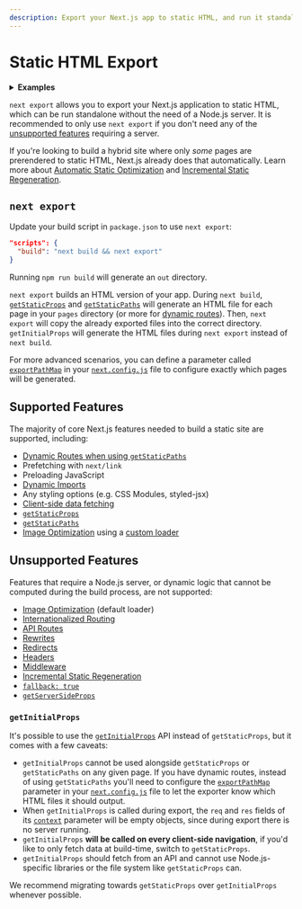 ```yaml
---
description: Export your Next.js app to static HTML, and run it standalone without the need of a Node.js server.
---
```


# Static HTML Export

<details>
  <summary><b>Examples</b></summary>
  <ul>
    <li><a href="https://github.com/vercel/next.js/tree/canary/examples/with-static-export">Static Export</a></li>
  </ul>
</details>

`next export` allows you to export your Next.js application to static HTML, which can be run standalone without the need of a Node.js server. It is recommended to only use `next export` if you don't need any of the [unsupported features](#unsupported-features) requiring a server.

If you're looking to build a hybrid site where only _some_ pages are prerendered to static HTML, Next.js already does that automatically. Learn more about [Automatic Static Optimization](/docs/advanced-features/automatic-static-optimization) and [Incremental Static Regeneration](/docs/basic-features/data-fetching/incremental-static-regeneration).

## `next export`

Update your build script in `package.json` to use `next export`:

```json
"scripts": {
  "build": "next build && next export"
}
```

Running `npm run build` will generate an `out` directory.

`next export` builds an HTML version of your app. During `next build`, [`getStaticProps`](/docs/basic-features/data-fetching/get-static-props) and [`getStaticPaths`](/docs/basic-features/data-fetching/get-static-paths) will generate an HTML file for each page in your `pages` directory (or more for [dynamic routes](/docs/routing/dynamic-routes)). Then, `next export` will copy the already exported files into the correct directory. `getInitialProps` will generate the HTML files during `next export` instead of `next build`.

For more advanced scenarios, you can define a parameter called [`exportPathMap`](/docs/api-reference/next-config-js/exportPathMap) in your [`next.config.js`](/docs/api-reference/next-config-js/introduction) file to configure exactly which pages will be generated.

## Supported Features

The majority of core Next.js features needed to build a static site are supported, including:

- [Dynamic Routes when using `getStaticPaths`](/docs/routing/dynamic-routes)
- Prefetching with `next/link`
- Preloading JavaScript
- [Dynamic Imports](/docs/advanced-features/dynamic-import)
- Any styling options (e.g. CSS Modules, styled-jsx)
- [Client-side data fetching](/docs/basic-features/data-fetching/client-side)
- [`getStaticProps`](/docs/basic-features/data-fetching/get-static-props)
- [`getStaticPaths`](/docs/basic-features/data-fetching/get-static-paths)
- [Image Optimization](/docs/basic-features/image-optimization) using a [custom loader](/docs/basic-features/image-optimization#loader)

## Unsupported Features

Features that require a Node.js server, or dynamic logic that cannot be computed during the build process, are not supported:

- [Image Optimization](/docs/basic-features/image-optimization) (default loader)
- [Internationalized Routing](/docs/advanced-features/i18n-routing)
- [API Routes](/docs/api-routes/introduction)
- [Rewrites](/docs/api-reference/next-config-js/rewrites)
- [Redirects](/docs/api-reference/next-config-js/redirects)
- [Headers](/docs/api-reference/next-config-js/headers)
- [Middleware](/docs/middleware)
- [Incremental Static Regeneration](/docs/basic-features/data-fetching/incremental-static-regeneration)
- [`fallback: true`](/docs/api-reference/data-fetching/get-static-paths#fallback-true)
- [`getServerSideProps`](/docs/basic-features/data-fetching/get-server-side-props)

### `getInitialProps`

It's possible to use the [`getInitialProps`](/docs/api-reference/data-fetching/get-initial-props) API instead of `getStaticProps`, but it comes with a few caveats:

- `getInitialProps` cannot be used alongside `getStaticProps` or `getStaticPaths` on any given page. If you have dynamic routes, instead of using `getStaticPaths` you'll need to configure the [`exportPathMap`](/docs/api-reference/next-config-js/exportPathMap) parameter in your [`next.config.js`](/docs/api-reference/next-config-js/introduction) file to let the exporter know which HTML files it should output.
- When `getInitialProps` is called during export, the `req` and `res` fields of its [`context`](/docs/api-reference/data-fetching/get-initial-props#context-object) parameter will be empty objects, since during export there is no server running.
- `getInitialProps` **will be called on every client-side navigation**, if you'd like to only fetch data at build-time, switch to `getStaticProps`.
- `getInitialProps` should fetch from an API and cannot use Node.js-specific libraries or the file system like `getStaticProps` can.

We recommend migrating towards `getStaticProps` over `getInitialProps` whenever possible.
